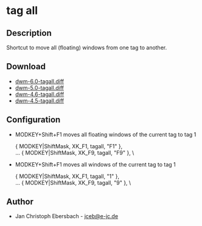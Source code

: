 # tag all #

## Description ##

Shortcut to move all (floating) windows from one tag to another.

## Download ##
 * [dwm-6.0-tagall.diff][4]
 * [dwm-5.0-tagall.diff][3]
 * [dwm-4.6-tagall.diff][2]
 * [dwm-4.5-tagall.diff][1]

## Configuration ##

 * MODKEY+Shift+F1 moves all floating windows of the current tag to tag 1

    { MODKEY|ShiftMask,     XK_F1,      tagall,        "F1" }, \
    ...
    { MODKEY|ShiftMask,     XK_F9,      tagall,        "F9" }, \

 * MODKEY+Shift+F1 moves all windows of the current tag to tag 1

    { MODKEY|ShiftMask,     XK_F1,      tagall,        "1" }, \
    ...
    { MODKEY|ShiftMask,     XK_F9,      tagall,        "9" }, \

## Author ##
 * Jan Christoph Ebersbach - <jceb@e-jc.de>

[1]: http://www.e-jc.de/dwm/4.5/dwm-4.5-tip_ac233c362502-tagall.diff
[2]: http://www.e-jc.de/dwm/4.6/current/dwm-4.6-tagall.diff
[3]: http://www.e-jc.de/dwm/5.0/current/dwm-5.0-tagall.diff
[4]: dwm-6.0-tagall.diff
